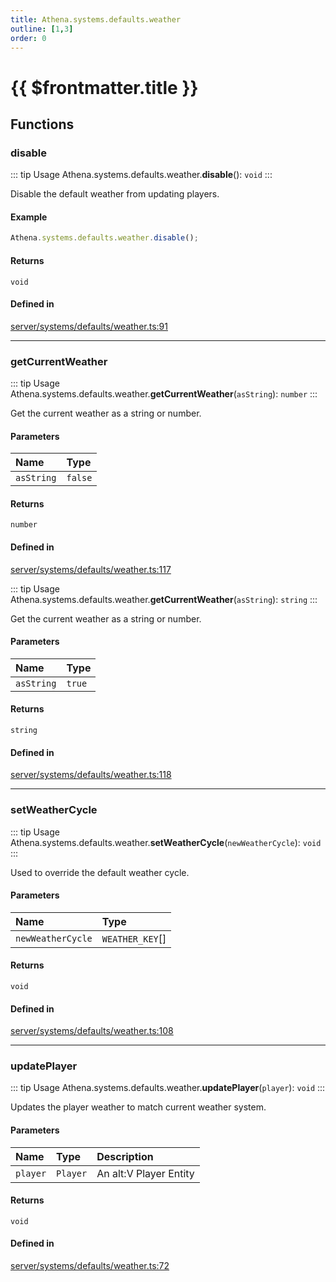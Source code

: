 ```yaml
---
title: Athena.systems.defaults.weather
outline: [1,3]
order: 0
---
```


# {{ $frontmatter.title }}


## Functions

### disable

::: tip Usage
Athena.systems.defaults.weather.**disable**(): `void`
:::

Disable the default weather from updating players.

#### Example
```ts
Athena.systems.defaults.weather.disable();
```

#### Returns

`void`

#### Defined in

[server/systems/defaults/weather.ts:91](https://github.com/Stuyk/altv-athena/blob/4945ccd/src/core/server/systems/defaults/weather.ts#L91)

___

### getCurrentWeather

::: tip Usage
Athena.systems.defaults.weather.**getCurrentWeather**(`asString`): `number`
:::

Get the current weather as a string or number.

#### Parameters

| Name | Type |
| :------ | :------ |
| `asString` | ``false`` |

#### Returns

`number`

#### Defined in

[server/systems/defaults/weather.ts:117](https://github.com/Stuyk/altv-athena/blob/4945ccd/src/core/server/systems/defaults/weather.ts#L117)

::: tip Usage
Athena.systems.defaults.weather.**getCurrentWeather**(`asString`): `string`
:::

Get the current weather as a string or number.

#### Parameters

| Name | Type |
| :------ | :------ |
| `asString` | ``true`` |

#### Returns

`string`

#### Defined in

[server/systems/defaults/weather.ts:118](https://github.com/Stuyk/altv-athena/blob/4945ccd/src/core/server/systems/defaults/weather.ts#L118)

___

### setWeatherCycle

::: tip Usage
Athena.systems.defaults.weather.**setWeatherCycle**(`newWeatherCycle`): `void`
:::

Used to override the default weather cycle.

#### Parameters

| Name | Type |
| :------ | :------ |
| `newWeatherCycle` | `WEATHER_KEY`[] |

#### Returns

`void`

#### Defined in

[server/systems/defaults/weather.ts:108](https://github.com/Stuyk/altv-athena/blob/4945ccd/src/core/server/systems/defaults/weather.ts#L108)

___

### updatePlayer

::: tip Usage
Athena.systems.defaults.weather.**updatePlayer**(`player`): `void`
:::

Updates the player weather to match current weather system.

#### Parameters

| Name | Type | Description |
| :------ | :------ | :------ |
| `player` | `Player` | An alt:V Player Entity |

#### Returns

`void`

#### Defined in

[server/systems/defaults/weather.ts:72](https://github.com/Stuyk/altv-athena/blob/4945ccd/src/core/server/systems/defaults/weather.ts#L72)
